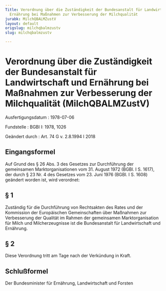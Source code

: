 ```yaml
---
Title: Verordnung über die Zuständigkeit der Bundesanstalt für Landwirtschaft und
  Ernährung bei Maßnahmen zur Verbesserung der Milchqualität
jurabk: MilchQBALMZustV
layout: default
origslug: milchqbalmzustv
slug: milchqbalmzustv

---
```


# Verordnung über die Zuständigkeit der Bundesanstalt für Landwirtschaft und Ernährung bei Maßnahmen zur Verbesserung der Milchqualität (MilchQBALMZustV)

Ausfertigungsdatum
:   1978-07-06

Fundstelle
:   BGBl I: 1978, 1026

Geändert durch
:   Art. 74 G v. 2.8.1994 I 2018


## Eingangsformel

Auf Grund des § 26 Abs. 3 des Gesetzes zur Durchführung der
gemeinsamen Marktorganisationen vom 31. August 1972 (BGBl. I S. 1617),
der durch § 23 Nr. 4 des Gesetzes vom 23. Juni 1976 (BGBl. I S. 1608)
geändert worden ist, wird verordnet:


## § 1

Zuständig für die Durchführung von Rechtsakten des Rates und der
Kommission der Europäischen Gemeinschaften über Maßnahmen zur
Verbesserung der Qualität im Rahmen der gemeinsamen Marktorganisation
für Milch und Milcherzeugnisse ist die Bundesanstalt für
Landwirtschaft und Ernährung.


## § 2

Diese Verordnung tritt am Tage nach der Verkündung in Kraft.


## Schlußformel

Der Bundesminister für Ernährung, Landwirtschaft und Forsten


